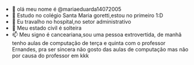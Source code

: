 - 👋 olá meu nome é @mariaeduarda14072005
- 👀 Estudo no colégio Santa Maria goretti,estou no primeiro 1:D
- 🌱 Eu travalho no hospital,no setor administrativo 
- 💞️ Meu estado civil é solteira 
- 📫 Meu signo é canceariana,sou uma pessoa extrovertida,
 de manhã tenho aulas de computação de terça e quinta com o professor Ernandes,
pra ser sincera não gosto das aulas de computação mas não por causa do professor em kkk

<!---
mariaeduarda14072005/mariaeduarda14072005 is a ✨acho esse aplicativo muito ultil  ✨ `Que o aplicativo GitHub possa crescer muito e ajudar muitas pessoas 
E eu claro já passei pra todos colegas já deixei meu e-mail salvo pra continuar usando 
--->
